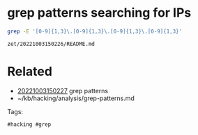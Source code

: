 # grep patterns searching for IPs
```bash
grep -E '[0-9]{1,3}\.[0-9]{1,3}\.[0-9]{1,3}\.[0-9]{1,3}'
```

` zet/20221003150226/README.md `

# Related

- [20221003150227](/zet/20221003150227/README.md) grep patterns
- ~/kb/hacking/analysis/grep-patterns.md

Tags:

    #hacking #grep 
